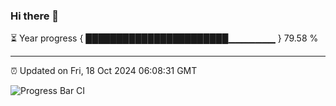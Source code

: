 ### Hi there 👋

⏳ Year progress { ███████████████████████▁▁▁▁▁▁▁ } 79.58 %

---

⏰ Updated on Fri, 18 Oct 2024 06:08:31 GMT

![Progress Bar CI](https://github.com/EinsPommes/EinsPommes/blob/main/.github/workflows/main.yml)
